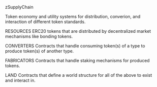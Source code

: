 zSupplyChain

Token economy and utility systems for distribution, converion, and interaction of different token standards.

RESOURCES
ERC20 tokens that are distributed by decentralized market mechanisms like bonding tokens.

CONVERTERS
Contracts that handle consuming token(s) of a type to produce token(s) of another type.

FABRICATORS
Contracts that handle staking mechanisms for produced tokens.

LAND
Contracts that define a world structure for all of the above to exist and interact in.